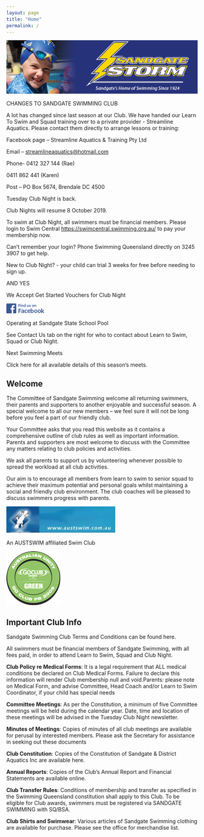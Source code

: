 ```yaml
---
layout: page
title: "Home"
permalink: /
---
```

![](images/LTS-Banner.png)

CHANGES TO SANDGATE SWIMMING CLUB

A lot has changed since last season at our Club. We have handed our Learn To Swim and Squad training over to a private provider - Streamline Aquatics. Please contact them directly to arrange lessons or training:

Facebook page – Streamline Aquatics & Training Pty Ltd

Email – streamlineaquatics@hotmail.com

Phone- 0412 327 144 (Rae)

0411 862 441 (Karen)

Post – PO Box 5674, Brendale DC 4500

Tuesday Club Night is back.

Club Nights will resume 8 October 2019.

To swim at Club Night, all swimmers must be financial members. Please login to Swim Central https://swimcentral.swimming.org.au/ to pay your membership now.

Can’t remember your login? Phone Swimming Queensland directly on 3245 3907 to get help.

New to Club Night? - your child can trial 3 weeks for free before needing to sign up.

AND YES

We Accept Get Started Vouchers for Club Night

![](images/find_us_on_facebook.png)

Operating at Sandgate State School Pool

See Contact Us tab on the right for who to contact about Learn to Swim, Squad or Club Night.

Next Swimming Meets

Click here for all available details of this season’s meets.

## Welcome

The Committee of Sandgate Swimming welcome all returning swimmers, their parents and supporters to another enjoyable and successful season.  A special welcome to all our new members – we feel sure it will not be long before you feel a part of our friendly club.

Your Committee asks that you read this website as it contains a comprehensive outline of club rules as well as important information.  Parents and supporters are most welcome to discuss with the Committee any matters relating to club policies and activities.  

We  ask all parents to support us by volunteering whenever possible to spread the workload at all club activities.  

Our aim is to encourage all members from learn to swim to senior squad to achieve their maximum potential and personal goals whilst maintaining a social and friendly club environment.  The club coaches will be pleased to discuss swimmers progress with parents. 

![](images/austswimlogolarge.jpg)

An AUSTSWIM affiliated Swim Club

![](images/green_logosmall.png)

## Important Club Info

Sandgate Swimming Club Terms and Conditions can be found here.

All swimmers must be financial members of Sandgate Swimming, with all fees paid,
in order to attend Learn to Swim, Squad and Club Night.

**Club Policy re Medical Forms**: It is a legal requirement that ALL medical conditions be declared on Club Medical Forms. Failure to declare this information will render Club membership null and void.Parents: please note on Medical Form, and advise Committee, Head Coach and/or Learn to Swim Coordinator, if your child has special needs

**Committee Meetings**: As per the Constitution, a minimum of five Committee meetings will be held during the calendar year. Date, time and location of these meetings will be advised in the Tuesday Club Night newsletter.

**Minutes of Meetings**: Copies of minutes of all club meetings are available for perusal by  interested members. Please ask the Secretary for assistance in seeking out these documents

**Club Constitution**: Copies of the Constitution of Sandgate & District Aquatics Inc are available here.

**Annual Reports**: Copies of the Club’s Annual Report and Financial Statements are available online.

**Club Transfer Rules**: Conditions of membership and transfer as specified in the Swimming Queensland constitution shall apply to this Club. To be eligible for Club awards, swimmers must be registered via SANDGATE SWIMMING with SQ/BSA.

**Club Shirts and Swimwear**: Various articles of Sandgate Swimming clothing are available for purchase. Please see the office for merchandise list.